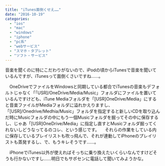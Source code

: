```yaml
---
title: "iTunes面倒くせえ……"
date: "2016-10-19"
categories: 
  - "ios"
  - "mac"
  - "windows"
  - "iphone"
  - "pc系"
  - "webサービス"
  - "スマホ・タブレット"
  - "ソフト・サービス"
---
```


音楽を聞くのに特にこだわりがないので、iPodの頃からiTunesで音楽を聞いているんですが、iTunesって面倒くさいですね……。

　OneDriveでファイルをWindowsと同期している都合でiTunesの音楽もデフォルトじゃなく「「USR\]/OneDrive/Media/Music」フォルダにファイルを置いているんですけども、iTune Mediaフォルダを「\[USR\]OneDrive/Media」にすると音楽ファイルがMediaフォルダに溢れかえりますし、「\[USR\]/Onedrive/Medhia/Music」フォルダを指定すると新しいCDを取り込んだ時にMusicフォルダの中にもう一個Musicフォルダを掘ってその中に保存するし、じゃあ「\[USR\]OneDrive/Media」に指定し直すとMusicフォルダ掘ってくれないしどうなってるのコレ、という感じです。 　それらの作業をしている内に保存しているプレイリストも吹っ飛んで、それが連動してiPhoneのプレイリストも蒸発するし、で、もうキレそうです……。

　iPhoneでiTunes以外が使えればそっちに乗り換えたいくらいなんですけどそうも行かないですし……明日でもサポセンに電話して聞いてみようかな。
